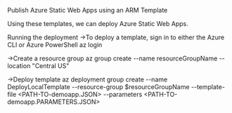 Publish Azure Static Web Apps using an ARM Template

Using these templates, we can deploy Azure Static Web Apps.

Running the deployment
->To deploy a template, sign in to either the Azure CLI or Azure PowerShell
     az login
     
->Create a resource group
     az group create --name resourceGroupName --location "Central US"
     
->Deploy template
     az deployment group create --name DeployLocalTemplate --resource-group $resourceGroupName --template-file <PATH-TO-demoapp.JSON> --parameters <PATH-TO-demoapp.PARAMETERS.JSON> 
  
   

  
 
